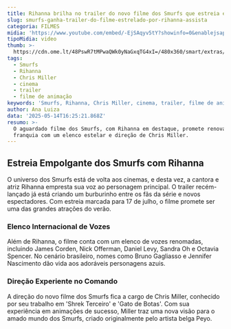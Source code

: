 ```yaml
---
title: Rihanna brilha no trailer do novo filme dos Smurfs que estreia em julho
slug: smurfs-ganha-trailer-do-filme-estrelado-por-rihanna-assista
categoria: FILMES
midia: 'https://www.youtube.com/embed/-EjSAqyv5tY?showinfo=0&enablejsapi=1'
tipoMidia: video
thumb: >-
  https://cdn.ome.lt/48PswR7tMPwaQWk0yNaGxqTG4xI=/480x360/smart/extras/conteudos/omelete_THUMB_-_2025-05-14T130811.743.png
tags:
  - Smurfs
  - Rihanna
  - Chris Miller
  - cinema
  - trailer
  - filme de animação
keywords: 'Smurfs, Rihanna, Chris Miller, cinema, trailer, filme de animação'
author: Ana Luiza
data: '2025-05-14T16:25:21.868Z'
resumo: >-
  O aguardado filme dos Smurfs, com Rihanna em destaque, promete renovar a
  franquia com um elenco estelar e direção de Chris Miller.
---
```


## **Estreia Empolgante dos Smurfs com Rihanna**

O universo dos Smurfs está de volta aos cinemas, e desta vez, a cantora e atriz Rihanna empresta sua voz ao personagem principal. O trailer recém-lançado já está criando um burburinho entre os fãs da série e novos espectadores. Com estreia marcada para 17 de julho, o filme promete ser uma das grandes atrações do verão.

### **Elenco Internacional de Vozes**

Além de Rihanna, o filme conta com um elenco de vozes renomadas, incluindo James Corden, Nick Offerman, Daniel Levy, Sandra Oh e Octavia Spencer. No cenário brasileiro, nomes como Bruno Gagliasso e Jennifer Nascimento dão vida aos adoráveis personagens azuis.

### **Direção Experiente no Comando**

A direção do novo filme dos Smurfs fica a cargo de Chris Miller, conhecido por seu trabalho em 'Shrek Terceiro' e 'Gato de Botas'. Com sua experiência em animações de sucesso, Miller traz uma nova visão para o amado mundo dos Smurfs, criado originalmente pelo artista belga Peyo.
